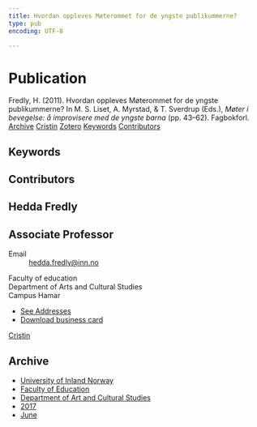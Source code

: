 ```yaml
---
title: Hvordan oppleves Møterommet for de yngste publikummerne?
type: pub
encoding: UTF-8

---
```

<h1>Publication</h1>
<article id="csl-bib-container-DW9U96TB" class="csl-bib-container">
  <div class="csl-bib-body"> <div class="csl-entry">Fredly, H. (2011). Hvordan oppleves Møterommet for de yngste publikummerne? In M. S. Liset, A. Myrstad, &#38; T. Sverdrup (Eds.), <i>Møter i bevegelse: å improvisere med de yngste barna</i> (pp. 43–62). Fagbokforl.</div> </div>
  <div class="csl-bib-buttons">
    <a href="#taxonomy-article-DW9U96TB" alt="archive" class="csl-bib-button">Archive</a>
    <a href="https://app.cristin.no/results/show.jsf?id=1478899" alt="Cristin" class="csl-bib-button">Cristin</a>
    <a href="http://zotero.org/groups/5881554/items/DW9U96TB" alt="Zotero" class="csl-bib-button">Zotero</a>
    <a href="#keywords-article-DW9U96TB" alt="keywords" class="csl-bib-button">Keywords</a>
    <a href="#contributors-article-DW9U96TB" alt="contributors" class="csl-bib-button">Contributors</a>
  </div>
  <div id="csl-bib-meta-container-DW9U96TB"></div>
</article>
<div id="csl-bib-meta-DW9U96TB" class="csl-bib-meta">
  <article id="keywords-article-DW9U96TB" class="keywords-article">
    <h1>Keywords</h1>
    
  </article>
  <article id="contributors-article-DW9U96TB" class="contributors-article">
    <h1>Contributors</h1>
    <div class="personas"> <div class="vrtx-hinn-person-card"> <div class="photo"> <i class="lar la-user-circle missing-person"></i> </div> <div class="info"> <hgroup><h1>Hedda Fredly</h1> <h2>Associate Professor</h2> </hgroup><dl> <dt>Email</dt> <dd> <a href="mailto:hedda.fredly@inn.no">hedda.fredly@inn.no</a> </dd> </dl> <p> Faculty of education<br> Department of Arts and Cultural Studies<br> Campus Hamar </p> <ul class="vrtx-hinn-links"> <li><a href="https://www.inn.no/english/find-an-employee/hedda-fredly.html#vrtx-hinn-addresses">See Addresses</a></li> <li><a href="https://www.inn.no/english/find-an-employee/hedda-fredly.html?vrtx=vcf">Download business card</a></li> </ul> </div> </div> <a href="https://app.cristin.no/persons/show.jsf?id=862704" alt="Cristin URL" class="personas-cristin">Cristin</a> </div>
  </article>
  <article id="taxonomy-article-DW9U96TB" class="taxonomy-article">
    <h1>Archive</h1>
    <ul>
      <li>
        <a href="/en/archive/?key=3DCRN523">University of Inland Norway</a>
      </li>
      <li>
        <a href="/en/archive/?key=WYNZA47F">Faculty of Education</a>
      </li>
      <li>
        <a href="/en/archive/?key=VBB2T4VJ">Department of Art and Cultural Studies</a>
      </li>
      <li>
        <a href="/en/archive/?key=5F26UTRK">2017</a>
      </li>
      <li>
        <a href="/en/archive/?key=E3I7RW7G">June</a>
      </li>
    </ul>
  </article>
</div>
